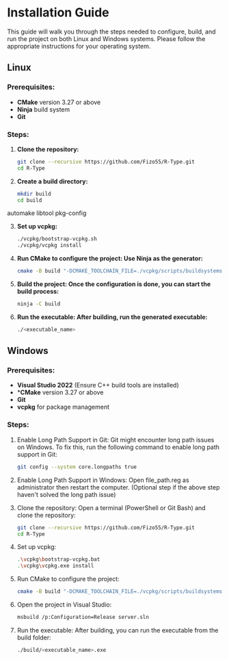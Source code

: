 # Installation Guide

This guide will walk you through the steps needed to configure, build, and run the project on both Linux and Windows systems. Please follow the appropriate instructions for your operating system.

## Linux

### Prerequisites:
- **CMake** version 3.27 or above
- **Ninja** build system
- **Git**

### Steps:
1. **Clone the repository:**
    ```bash
    git clone --recursive https://github.com/Fizo55/R-Type.git
    cd R-Type
    ```

2. **Create a build directory:**
    ```bash
    mkdir build
    cd build
    ```

automake libtool pkg-config

3. **Set up vcpkg:**
    ```bash
    ./vcpkg/bootstrap-vcpkg.sh
    ./vcpkg/vcpkg install
    ```


5. **Run CMake to configure the project: Use Ninja as the generator:**
    ```bash
    cmake -B build "-DCMAKE_TOOLCHAIN_FILE=./vcpkg/scripts/buildsystems/vcpkg.cmake" -G Ninja
    ```

6. **Build the project: Once the configuration is done, you can start the build process:**
    ```bash
    ninja -C build
    ```

7. **Run the executable: After building, run the generated executable:**
    ```bash
    ./<executable_name>
    ```

## Windows

### Prerequisites:
- **Visual Studio 2022** (Ensure C++ build tools are installed)
- ***CMake** version 3.27 or above
- **Git**
- **vcpkg** for package management

### Steps:

1. Enable Long Path Support in Git: Git might encounter long path issues on Windows. To fix this, run the following command to enable long path support in Git:
    ```bash
    git config --system core.longpaths true
    ```

2. Enable Long Path Support in Windows: Open file_path.reg as administrator then restart the computer. (Optional step if the above step haven't solved the long path issue)

3. Clone the repository: Open a terminal (PowerShell or Git Bash) and clone the repository:
    ```bash
    git clone --recursive https://github.com/Fizo55/R-Type.git
    cd R-Type
    ```

4. Set up vcpkg:
    ```bash
    .\vcpkg\bootstrap-vcpkg.bat
    .\vcpkg\vcpkg.exe install
    ```

5. Run CMake to configure the project:
    ```bash
    cmake -B build "-DCMAKE_TOOLCHAIN_FILE=./vcpkg/scripts/buildsystems/vcpkg.cmake"
    ```

6. Open the project in Visual Studio:
    ```bash
    msbuild /p:Configuration=Release server.sln
    ```

7. Run the executable: After building, you can run the executable from the build folder:
    ```bash
    ./build/<executable_name>.exe
    ```